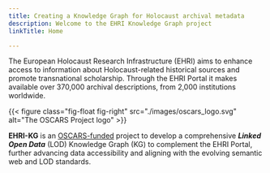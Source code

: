 ```yaml
---
title: Creating a Knowledge Graph for Holocaust archival metadata
description: Welcome to the EHRI Knowledge Graph project
linkTitle: Home

---
```


The European Holocaust Research Infrastructure (EHRI) aims to enhance access to information about Holocaust-related 
historical sources and promote transnational scholarship. Through the EHRI Portal it makes available over 370,000 
archival descriptions, from 2,000 institutions worldwide.

{{< figure class="fig-float fig-right" src="./images/oscars_logo.svg" alt="The OSCARS Project logo" >}}

**EHRI-KG** is an [OSCARS-funded](https://oscars-project.eu) project to develop a comprehensive **_Linked Open Data_** (LOD) Knowledge Graph (KG) to complement 
the EHRI Portal, further advancing data accessibility and aligning with the evolving semantic web and LOD standards.
